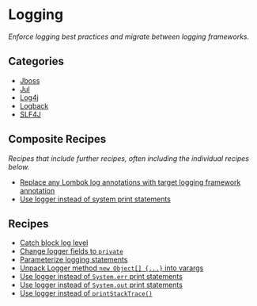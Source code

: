 # Logging

_Enforce logging best practices and migrate between logging frameworks._

## Categories

* [Jboss](/recipes/java/logging/jboss)
* [Jul](/recipes/java/logging/jul)
* [Log4j](/recipes/java/logging/log4j)
* [Logback](/recipes/java/logging/logback)
* [SLF4J](/recipes/java/logging/slf4j)

## Composite Recipes

_Recipes that include further recipes, often including the individual recipes below._

* [Replace any Lombok log annotations with target logging framework annotation](./changelomboklogannotation.md)
* [Use logger instead of system print statements](./systemprinttologging.md)

## Recipes

* [Catch block log level](./catchblockloglevel.md)
* [Change logger fields to `private`](./changeloggerstoprivate.md)
* [Parameterize logging statements](./parameterizedlogging.md)
* [Unpack Logger method `new Object[] {...}` into varargs](./argumentarraytovarargs.md)
* [Use logger instead of `System.err` print statements](./systemerrtologging.md)
* [Use logger instead of `System.out` print statements](./systemouttologging.md)
* [Use logger instead of `printStackTrace()`](./printstacktracetologerror.md)


